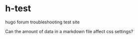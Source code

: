 # h-test
hugo forum troubleshooting test site

Can the amount of data in a markdown file affect css settings?

